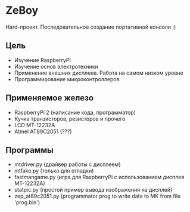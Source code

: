 # ZeBoy
Hard-проект. 
Последовательное создание портативной консоли ;)

Цель
--------
- Изучение RaspberryPi
- Изучение основ электротехники
- Применение внешних дисплеев. Работа на самом низком уровне
- Программирование микроконтроллеров

Применяемое железо
--------
- RaspberryPi 2 (написание кода, программатор)
- Кучка транзисторов, резисторов и прочего
- LCD MT-12232A
- Atmel AT89C2051 (???)

Программы
----------
- mtdriver.py (драйвер работы с дисплеем)
- mtfake.py (только для отладки)
- fastmangame.py (игра для RaspberryPi с использованием дисплея MT-12232A)
- statpic.py (простой пример вывода изображения на дисплей)
- zep_at89c2051.py (programmator prog to write data to MK from file 'prog.bin')



